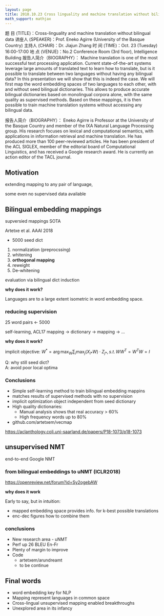 ```yaml
---
layout: page
title: 2018.10.23 Cross linguality and machine translation without bilingual data
math_support: mathjax
---
```



题  目 (TITLE)：Cross-linguality and machine translation without bilingual data
讲座人 (SPEAKER)：Prof. Eneko Agirre (University of the Basque Country)
主持人 (CHAIR)：Dr. Jiajun Zhang
时  间 (TIME)：Oct. 23 (Tuesday) 16:00-17:00
地  点 (VENUE)：No.2 Conference Room (3rd floor), Intelligence Building
报告人简介（BIOGRAPHY）：
Machine translation is one of the most successful text processing application. Current state-of-the-art systems leverage large amounts of translated text to learn how to translate, but is it possible to translate between two languages without having any bilingual data? In this presentation we will show that this is indeed the case. We will first map the word embedding spaces of two languages to each other, with and without seed bilingual dictionaries. This allows to produce accurate bilingual dictionaries based on monolingual corpora alone, with the same quality as supervised methods. Based on these mappings, it is then possible to train machine translation systems without accessing any bilingual data.
 
报告人简介（BIOGRAPHY）：
Eneko Agirre is Professor at the University of the Basque Country and member of the IXA Natural Language Processing group. His research focuses on lexical and computational semantics, with applications in information retrieval and machine translation. He has produced more than 100 peer-reviewed articles. He has been president of the ACL SIGLEX, member of the editorial board of Computational Linguistics, and has received a Google research award. He is currently an action editor of the TACL journal.

## Motivation

extending mapping to any pair of language,

some even no supervised data available

## Bilingual embedding mappings

supversied mappings SOTA

Artetxe et al. AAAI 2018
- 5000 seed dict

1. normalization (preprocssing)
2. whitening
3. **orthogonal mapping**
4. reweight
5. De-whitening

evaluation via bilingual dict induction

**why does it work?**

Languages are to a large extent isometric in word embedding space.

### reducing supervision

25 word pairs <- 5000

self-learning, ACL17 mapping -> dictionary -> mapping -> ...

**why does it work?**

implicit objective: $W^* = \arg\max_W \sum_i \max_j (X_{i*} W) \cdot Z_{j*}, s.t.\, WW^T = W^TW=I$

Q: why still seed dict?   
A: avoid poor local optima

### Conclusions

- Simple self-learning method to train bilingual embedding mappins
- matches results of supervised methods with no supervision
- implicit optimization object independent from seed dictionary
- High quality dictionaries:
  - Manual analysis shows that real accuracy > 60%
  - High frequency words up to 80%
- github.com/artetxem/vecmap

https://aclanthology.coli.uni-saarland.de/papers/P18-1073/p18-1073

## unsupervised NMT

end-to-end Google NMT

### from bilingual embeddings to uNMT (ICLR2018)

https://openreview.net/forum?id=Sy2ogebAW

**why does it work**

Early to say, but in intuition:

- mapped embedding space provides info. for k-best possible translations
- enc-dec figures how to combine them

### conclusions

- New research area - uNMT
- Perf up 26 BLEU En-Fr
- Plenty of margin to improve
- Code
  - artetxem/arundreamt
  - to be continue
  
## Final words

- word embedding key for NLP
- Mapping represent languages in common space
- Cross-lingual unsupervised mapping enabled breakthroughs
- Unexplored area in its infancy


